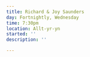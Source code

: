 ```yaml
---
title: Richard & Joy Saunders
day: Fortnightly, Wednesday
time: 7:30pm
location: Allt-yr-yn
started: ''
description: ''

---
```

